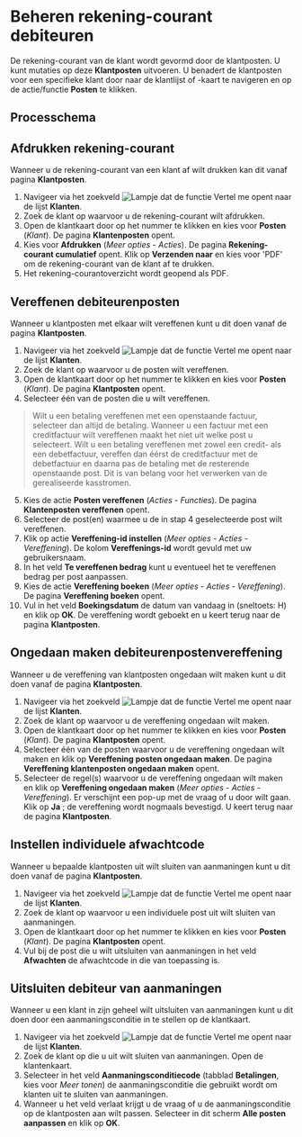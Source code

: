 # Beheren rekening-courant debiteuren

De rekening-courant van de klant wordt gevormd door de klantposten. U kunt mutaties op deze **Klantposten** uitvoeren.
U benadert de klantposten voor een specifieke klant door naar de klantlijst of -kaart te navigeren en op de actie/functie **Posten** te klikken. 

## Processchema

## Afdrukken rekening-courant

Wanneer u de rekening-courant van een klant af wilt drukken kan dit vanaf pagina **Klantposten**.

1. Navigeer via het zoekveld ![Lampje dat de functie Vertel me opent](https://docs.microsoft.com/nl-NL/dynamics365/business-central/media/ui-search/search_small.png "Vertel me wat u wilt doen") naar de lijst **Klanten**.
2. Zoek de klant op waarvoor u de rekening-courant wilt afdrukken.
3. Open de klantkaart door op het nummer te klikken en kies voor **Posten** (*Klant*). De pagina **Klantenposten** opent. 
4. Kies voor **Afdrukken** (*Meer opties - Acties*). De pagina **Rekening-courant cumulatief** opent. Klik op **Verzenden naar** en kies voor 'PDF' om de rekening-courant van de klant af te drukken. 
5. Het rekening-courantoverzicht wordt geopend als PDF.

## Vereffenen debiteurenposten 

Wanneer u klantposten met elkaar wilt vereffenen kunt u dit doen vanaf de pagina **Klantposten**.

1. Navigeer via het zoekveld ![Lampje dat de functie Vertel me opent](https://docs.microsoft.com/nl-NL/dynamics365/business-central/media/ui-search/search_small.png "Vertel me wat u wilt doen") naar de lijst **Klanten**.
2. Zoek de klant op waarvoor u de posten wilt vereffenen.
3. Open de klantkaart door op het nummer te klikken en kies voor **Posten** (*Klant*). De pagina **Klantposten** opent.
4. Selecteer één van de posten die u wilt vereffenen. 
>Wilt u een betaling vereffenen met een openstaande factuur, selecteer dan altijd de betaling. Wanneer u een factuur met een creditfactuur wilt vereffenen maakt het niet uit welke post u selecteert. Wilt u een betaling vereffenen met zowel een credit- als een debetfactuur, vereffen dan éérst de creditfactuur met de debetfactuur en daarna pas de betaling met de resterende openstaande post. Dit is van belang voor het verwerken van de gerealiseerde kasstromen.
5. Kies de actie **Posten vereffenen** (*Acties - Functies*). De pagina **Klantenposten vereffenen** opent.
6. Selecteer de post(en) waarmee u de in stap 4 geselecteerde post wilt vereffenen.
7. Klik op actie **Vereffening-id instellen** (*Meer opties - Acties - Vereffening*). De kolom **Vereffenings-id** wordt gevuld met uw gebruikersnaam.
8. In het veld **Te vereffenen bedrag** kunt u eventueel het te vereffenen bedrag per post aanpassen.
9. Kies de actie **Vereffening boeken** (*Meer opties - Acties - Vereffening*). De pagina **Vereffening boeken** opent. 
10. Vul in het veld **Boekingsdatum** de datum van vandaag in (sneltoets: H) en klik op **OK**. De vereffening wordt geboekt en u keert terug naar de pagina **Klantposten**.
 
## Ongedaan maken debiteurenpostenvereffening 

Wanneer u de vereffening van klantposten ongedaan wilt maken kunt u dit doen vanaf de pagina **Klantposten**.

1. Navigeer via het zoekveld ![Lampje dat de functie Vertel me opent](https://docs.microsoft.com/nl-NL/dynamics365/business-central/media/ui-search/search_small.png "Vertel me wat u wilt doen") naar de lijst **Klanten**.
2. Zoek de klant op waarvoor u de vereffening ongedaan wilt maken.
3. Open de klantkaart door op het nummer te klikken en kies voor **Posten** (*Klant*). De pagina **Klantposten** opent.
4. Selecteer één van de posten waarvoor u de vereffening ongedaan wilt maken en klik op **Vereffening posten ongedaan maken**. De pagina **Vereffening klantenposten ongedaan maken** opent.
6. Selecteer de regel(s) waarvoor u de vereffening ongedaan wilt maken en klik op **Vereffening ongedaan maken** (*Meer opties - Acties - Vereffening*). Er verschijnt een pop-up met de vraag of u door wilt gaan. Klik op **Ja** ; de vereffening wordt nogmaals bevestigd. U keert terug naar de pagina **Klantposten**.

## Instellen individuele afwachtcode

Wanneer u bepaalde klantposten uit wilt sluiten van aanmaningen kunt u dit doen vanaf de pagina **Klantposten**.

1. Navigeer via het zoekveld ![Lampje dat de functie Vertel me opent](https://docs.microsoft.com/nl-NL/dynamics365/business-central/media/ui-search/search_small.png "Vertel me wat u wilt doen") naar de lijst **Klanten**.
2. Zoek de klant op waarvoor u een individuele post uit wilt sluiten van aanmaningen.
3. Open de klantkaart door op het nummer te klikken en kies voor **Posten** (*Klant*). De pagina **Klantposten** opent.
4. Vul bij de post die u wilt uitsluiten van aanmaningen in het veld **Afwachten** de afwachtcode in die van toepassing is.

## Uitsluiten debiteur van aanmaningen

Wanneer u een klant in zijn geheel wilt uitsluiten van aanmaningen kunt u dit doen door een aanmaningsconditie in te stellen op de klantkaart.

1. Navigeer via het zoekveld ![Lampje dat de functie Vertel me opent](https://docs.microsoft.com/nl-NL/dynamics365/business-central/media/ui-search/search_small.png "Vertel me wat u wilt doen") naar de lijst **Klanten**.
2. Zoek de klant op die u uit wilt sluiten van aanmaningen. Open de klantenkaart. 
3. Selecteer in het veld **Aanmaningsconditiecode** (tabblad **Betalingen**, kies voor *Meer tonen*) de aanmaningsconditie die gebruikt wordt om klanten uit te sluiten van aanmaningen. 
4. Wanneer u het veld verlaat krijgt u de vraag of u de aanmaningsconditie op de klantposten aan wilt passen. Selecteer in dit scherm **Alle posten aanpassen** en klik op **OK**.
<!--stackedit_data:
eyJoaXN0b3J5IjpbMTg2OTEyNjE2LC0xMDYyOTk0NDI5LC0xNj
k5Njc1OTE0LDE4MjYzMjU1OSwxMjc3NTgyNjA4LDE1NzE1MjU0
NiwxOTE4NzYzODkyLC0xMjQ4NTM3MjY3LDEzMjcwODkxNjEsLT
k1NzExNjI4MywtMTYzNjMzNjUxMCwxNDMxMzgxNTU5LDEyNjQ5
MDY0NTIsMTgxNzk5OTAyMF19
-->